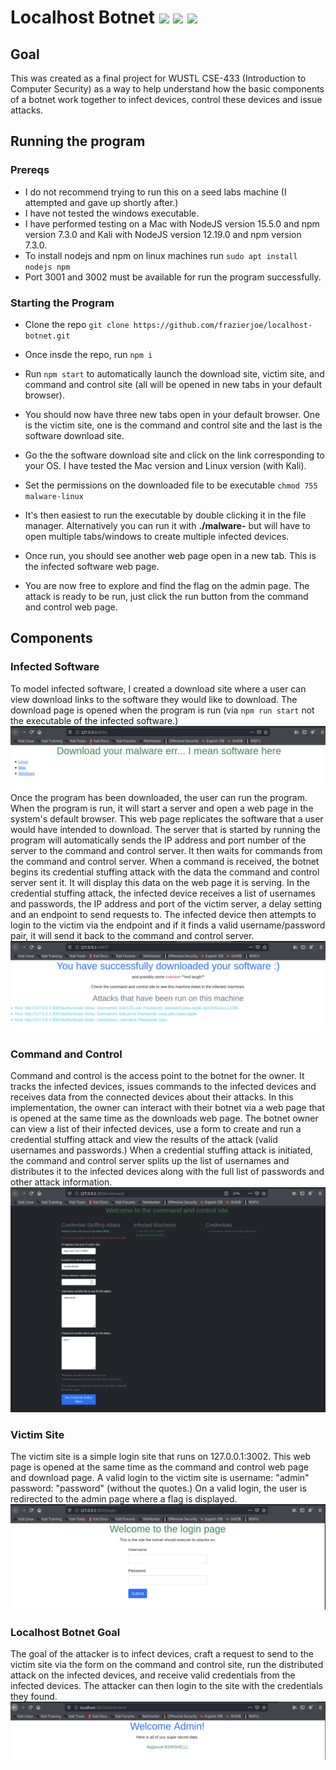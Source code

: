 # Localhost Botnet   ![](https://img.shields.io/badge/Node.JS-informational?style=flat&logo=Node.js&logoColor=white&color=2bbc8a) ![](https://img.shields.io/badge/Socket.io-informational?style=flat&logo=Socket.io&logoColor=white&color=2bbc8a) ![](https://img.shields.io/badge/Express-informational?style=flat&logo=Express&logoColor=white&color=2bbc8a)

## Goal
This was created as a final project for WUSTL CSE-433 (Introduction to Computer Security) as a way to help understand how the basic components of a botnet work together to infect devices, control these devices and issue attacks.

## Running the program
### Prereqs
* I do not recommend trying to run this on a seed labs machine (I attempted and gave up shortly after.) 
* I have not tested the windows executable.
* I have performed testing on a Mac with NodeJS version 15.5.0 and npm version 7.3.0 and Kali with NodeJS version 12.19.0 and npm version 7.3.0.
* To install nodejs and npm on linux machines run `sudo apt install nodejs npm`
* Port 3001 and 3002 must be available for run the program successfully.

### Starting the Program
* Clone the repo `git clone https://github.com/frazierjoe/localhost-botnet.git`
* Once insde the repo, run `npm i` 
* Run `npm start` to automatically launch the download site, victim site, and command and control site (all will be opened in new tabs in your default browser).
* You should now have three new tabs open in your default browser. One is the victim site, one is the command and control site and the last is the software download site. 
* Go the the software download site and click on the link corresponding to your OS. I have tested the Mac version and Linux version (with Kali).
* Set the permissions on the downloaded file to be executable `chmod 755 malware-linux`

* It's then easiest to run the executable by double clicking it in the file manager. Alternatively you can run it with **./malware-<OS>** but will have to open multiple tabs/windows to create multiple infected devices.
* Once run, you should see another web page open in a new tab. This is the infected software web page. 
* You are now free to explore and find the flag on the admin page. The attack is ready to be run, just click the run button from the command and control web page.

## Components

### Infected Software
To model infected software, I created a download site where a user can view download links to the software they would like to download. The download page is opened when the program is run (via `npm run start` not the executable of the infected software.) 
![download page](https://github.com/frazierjoe/localhost-botnet/blob/main/resources/download-site.png)
Once the program has been downloaded, the user can run the program. When the program is run, it will start a server and open a web page in the system's default browser. This web page replicates the software that a user would have intended to download. The server that is started by running the program will automatically sends the IP address and port number of the server to the command and control server. It then waits for commands from the command and control server. When a command is received, the botnet begins its credential stuffing attack with the data the command and control server sent it. It will display this data on the web page it is serving. In the credential stuffing attack, the infected device receives a list of usernames and passwords, the IP address and port of the victim server, a delay setting and an endpoint to send requests to. The infected device then attempts to login to the victim via the endpoint and if it finds a valid username/password pair, it will send it back to the command and control server.
![infected software page](https://github.com/frazierjoe/localhost-botnet/blob/main/resources/software-site.png)


### Command and Control
Command and control is the access point to the botnet for the owner. It tracks the infected devices, issues commands to the infected devices and receives data from the connected devices about their attacks. In this implementation, the owner can interact with their botnet via a web page that is opened at the same time as the downloads web page. The botnet owner can view a list of their infected devices, use a form to create and run a credential stuffing attack and view the results of the attack (valid usernames and passwords.) When a credential stuffing attack is initiated, the command and control server splits up the list of usernames and distributes it to the infected devices along with the full list of passwords and other attack information. 
![command and control page](https://github.com/frazierjoe/localhost-botnet/blob/main/resources/command-control.png)

### Victim Site
The victim site is a simple login site that runs on 127.0.0.1:3002. This web page is opened at the same time as the command and control web page and download page. A valid login to the victim site is username: "admin" password: "password" (without the quotes.) On a valid login, the user is redirected to the admin page where a flag is displayed.
![victim page](https://github.com/frazierjoe/localhost-botnet/blob/main/resources/login.png)

### Localhost Botnet Goal
The goal of the attacker is to infect devices, craft a request to send to the victim site via the form on the command and control site, run the distributed attack on the infected devices, and receive valid credentials from the infected devices. The attacker can then login to the site with the credentials they found.
![admin page](https://github.com/frazierjoe/localhost-botnet/blob/main/resources/admin.png)

